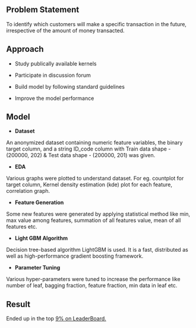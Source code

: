  ## Problem Statement
    

To  identify which customers will make a specific transaction in the future, irrespective of the amount of money transacted.

  

## Approach
    

-   Study publically available kernels
    
-   Participate in discussion forum
    
-   Build model by following standard guidelines
    
-   Improve the model performance
    

  

 ## Model
    

-   **Dataset**
    

An anonymized dataset containing numeric feature variables, the binary target column, and a string ID_code column with Train data shape - (200000, 202) & Test data shape - (200000, 201) was given.

  

-   **EDA**
    

Various graphs were plotted to understand dataset. For eg. countplot for target column, Kernel density estimation (kde) plot for each feature, correlation graph.

  

-   **Feature Generation**
    

Some new features were generated by applying statistical method like min, max value among features, summation of all features value, mean of all features etc.

  

-   **Light GBM Algorithm**
    

Decision tree-based algorithm LightGBM is used. It is a fast, distributed as well as high-performance gradient boosting framework.

  

-  **Parameter Tuning**
    

Various hyper-parameters were tuned to increase the performance like number of leaf, bagging fraction, feature fraction, min data in leaf etc.

  

 ## Result
    

Ended up in the top [9%  on LeaderBoard.](https://www.kaggle.com/c/santander-customer-transaction-prediction/leaderboard)
